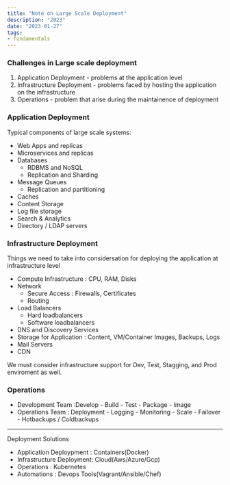 ```yaml
---
title: "Note on Large Scale Deployment"
description: "2023"
date: "2023-01-27"
tags:
- fundamentals
---
```


### Challenges in Large scale deployment
1. Application Deployment - problems at the application level
2. Infrastructure Deployment - problems faced by hosting the application on the infrastructure
3. Operations - problem that arise during the maintainence of deployment


### Application Deployment
Typical components of large scale systems: 
- Web Apps and replicas
- Microservices and replicas
- Databases
    - RDBMS and NoSQL
    - Replication and Sharding 
- Message Queues 
    - Replication and partitioning 
- Caches 
- Content Storage 
- Log file storage 
- Search & Analytics 
- Directory / LDAP servers 

### Infrastructure Deployment 
Things we need to take into considersation for deploying the application at infrastructure level
- Compute Infrastructure : CPU, RAM, Disks
- Network
    - Secure Access : Firewalls, Certificates
    - Routing 
- Load Balancers 
    - Hard loadbalancers
    - Software loadbalancers 
- DNS and Discovery Services 
- Storage for Application  : Content, VM/Container Images, Backups, Logs
- Mail Servers 
- CDN 

We must consider infrastructure support for Dev, Test, Stagging, and Prod enviroment as well.

### Operations
- Development Team :Develop - Build - Test - Package - Image
- Operations Team : Deployment - Logging - Monitoring - Scale - Failover - Hotbackups / Coldbackups 

---

Deployment Solutions 
- Application Deploypment : Containers(Docker)
- Infrastructure Deployment: Cloud(Aws/Azure/Gcp)
- Operations : Kubernetes
- Automations : Devops Tools(Vagrant/Ansible/Chef)




